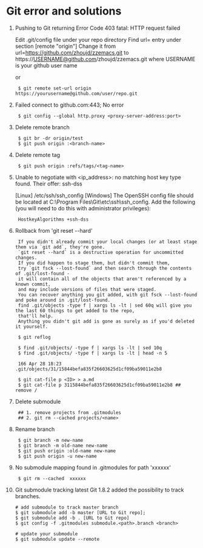 Git error and solutions
=======================

1. Pushing to Git returning Error Code 403 fatal: HTTP request failed

   Edit .git/config file under your repo directory
   Find url= entry under section [remote "origin"]
   Change it from url=https://github.com/zhoujd/zzemacs.git to https://USERNAME@github.com/zhoujd/zzemacs.git
   where USERNAME is your github user name

   or

        $ git remote set-url origin https://yourusername@github.com/user/repo.git


2. Failed connect to github.com:443; No error

        $ git config --global http.proxy <proxy-server-address:port>

3. Delete remote branch

        $ git br -dr origin/test
        $ git push origin :<branch-name>


4. Delete remote tag

        $ git push origin :refs/tags/<tag-name>

5. Unable to negotiate with <ip_address>: no matching host key type found. Their offer: ssh-dss

   [Linux] /etc/ssh/ssh_config
   [Windows] The OpenSSH config file should be located at C:\Program Files\Git\etc\ssh\ssh_config.
   Add the following (you will need to do this with administrator privileges):

        HostkeyAlgorithms +ssh-dss

6. Rollback from 'git reset --hard'

        If you didn't already commit your local changes (or at least stage them via `git add`, they're gone.
        `git reset --hard` is a destructive operation for uncommitted changes.
        If you did happen to stage them, but didn't commit them,
        try `git fsck --lost-found` and then search through the contents of .git/lost-found -
        it will contain all of the objects that aren't referenced by a known commit,
        and may include versions of files that were staged.
        You can recover anything you git added, with git fsck --lost-found and poke around in .git/lost-found.
        find .git/objects -type f | xargs ls -lt | sed 60q will give you the last 60 things to get added to the repo,
        that'll help.
        Anything you didn't git add is gone as surely as if you'd deleted it yourself.

        $ git reflog

        $ find .git/objects/ -type f | xargs ls -lt | sed 10q
        $ find .git/objects/ -type f | xargs ls -lt | head -n 5

        166 Apr 28 18:23 .git/objects/31/15844befa835f26603625d1cf09ba59011e2b8

        $ git cat-file p <ID> > a.md
        $ git cat-file p 3115844befa835f26603625d1cf09ba59011e2b8 ## remove /

7. Delete submodule

        ## 1. remove projects from .gitmodules
        ## 2. git rm --cached projects/<name>

8. Rename branch

        $ git branch -m new-name
        $ git branch -m old-name new-name
        $ git push origin :old-name new-name
        $ git push origin -u new-name

9. No submodule mapping found in .gitmodules for path 'xxxxxx'

        $ git rm --cached  xxxxxx

10. Git submodule tracking latest
    Git 1.8.2 added the possibility to track branches.

        # add submodule to track master branch
        $ git submodule add -b master [URL to Git repo];
        $ git submodule add -b . [URL to Git repo]
        $ git config -f .gitmodules submodule.<path>.branch <branch>

        # update your submodule
        $ git submodule update --remote
